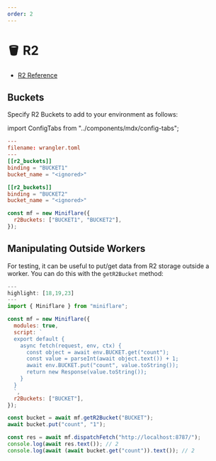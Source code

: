 ```yaml
---
order: 2
---
```


# 🪣 R2

- [R2 Reference](https://developers.cloudflare.com/r2/runtime-apis/)

## Buckets

Specify R2 Buckets to add to your environment as follows:

import ConfigTabs from "../components/mdx/config-tabs";

<ConfigTabs>

```toml
---
filename: wrangler.toml
---
[[r2_buckets]]
binding = "BUCKET1"
bucket_name = "<ignored>"

[[r2_buckets]]
binding = "BUCKET2"
bucket_name = "<ignored>"
```

```js
const mf = new Miniflare({
  r2Buckets: ["BUCKET1", "BUCKET2"],
});
```

</ConfigTabs>

## Manipulating Outside Workers

For testing, it can be useful to put/get data from R2 storage
outside a worker. You can do this with the `getR2Bucket` method:

```js
---
highlight: [18,19,23]
---
import { Miniflare } from "miniflare";

const mf = new Miniflare({
  modules: true,
  script: `
  export default {
    async fetch(request, env, ctx) {
      const object = await env.BUCKET.get("count");
      const value = parseInt(await object.text()) + 1;
      await env.BUCKET.put("count", value.toString());
      return new Response(value.toString());
    }
  }
  `,
  r2Buckets: ["BUCKET"],
});

const bucket = await mf.getR2Bucket("BUCKET");
await bucket.put("count", "1");

const res = await mf.dispatchFetch("http://localhost:8787/");
console.log(await res.text()); // 2
console.log(await (await bucket.get("count")).text()); // 2
```
